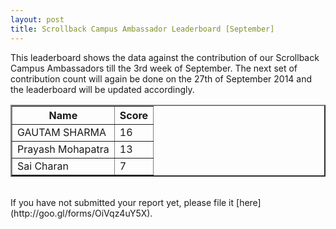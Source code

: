 ```yaml
---
layout: post
title: Scrollback Campus Ambassador Leaderboard [September]
---
```


This leaderboard shows the data against the contribution of our Scrollback Campus Ambassadors till the 3rd week of September. The next set of contribution count will again be done on the 27th of September 2014 and the leaderboard will be updated accordingly.

<!-- more -->

<table border="2" style="width:100%">
<tr>
	<th>Name</th>
	<th>Score</th>
</tr>

<tr>
	<td> GAUTAM SHARMA </td>
	<td> 16</td>
</tr>

<tr>
	<td>Prayash Mohapatra </td>
	<td>13</td>
</tr>

<tr>
	<td>Sai Charan</td>
	<td>7</td>
</tr>
</table>

<br>
If you have not submitted your report yet, please file it [here](http://goo.gl/forms/OiVqz4uY5X).

